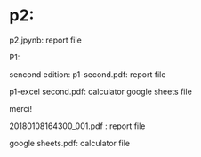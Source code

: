 # p2:
p2.jpynb: report file







P1:

sencond edition:
p1-second.pdf: report file

p1-excel second.pdf: calculator google sheets file

merci!



20180108164300_001.pdf : report file




google sheets.pdf: calculator file

